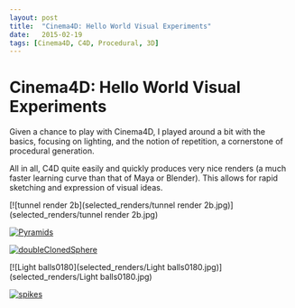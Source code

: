 ```yaml
---
layout: post
title:  "Cinema4D: Hello World Visual Experiments"
date:   2015-02-19
tags: [Cinema4D, C4D, Procedural, 3D]
---
```


# Cinema4D: Hello World Visual Experiments

Given a chance to play with Cinema4D, I played around a bit with the basics, focusing on lighting, and the notion of repetition, a cornerstone of procedural generation. 

All in all, C4D quite easily and quickly produces very nice renders (a much faster learning curve than that of Maya or Blender). This allows for rapid sketching and expression of visual ideas.

[![tunnel render 2b](selected_renders/tunnel render 2b.jpg)](selected_renders/tunnel render 2b.jpg)

[![Pyramids](selected_renders/Pyramids.jpg)](selected_renders/Pyramids.jpg)

[![doubleClonedSphere](selected_renders/doubleClonedSphere.jpg)](selected_renders/doubleClonedSphere.jpg)

[![Light balls0180](selected_renders/Light balls0180.jpg)](selected_renders/Light balls0180.jpg)

[![spikes](selected_renders/spikes.jpg)](selected_renders/spikes.jpg)
